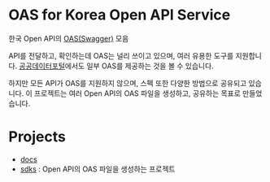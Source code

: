 # OAS for Korea Open API Service
한국  Open API의 [OAS(Swagger)](https://swagger.io/specification/) 모음

API를 전달하고, 확인하는데 OAS는 널리 쓰이고 있으며, 여러 유용한 도구를 지원합니다.
[공공데이터포털](https://www.data.go.kr/data/15077093/openapi.do?recommendDataYn=Y)에서도 일부 OAS를 제공하는 것을 볼 수 있습니다.

하지만 모든 API가 OAS를 지원하지 않으며, 스펙 또한 다양한 방법으로 공유되고 있습니다.
이 프로젝트는 여러 Open API의 OAS 파일을 생성하고, 공유하는 목표로 만들었습니다.

# Projects
- [docs](https://openapi-kr.github.io)
- [sdks](https://github.com/openapi-kr/sdks) : Open API의 OAS 파일을 생성하는 프로젝트
